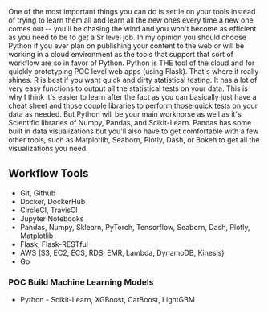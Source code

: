 One of the most important things you can do is settle on your tools instead of trying to learn them all and learn all the new ones every time a new one comes out -- you'll be chasing the wind and you won't become as efficient as you need to be to get a Sr level job. In my opinion you should choose Python if you ever plan on publishing your content to the web or will be working in a cloud environment as the tools that support that sort of workflow are so in favor of Python. Python is THE tool of the cloud and for quickly prototyping POC level web apps (using Flask). That's where it really shines. R is best if you want quick and dirty statistical testing. It has a lot of very easy functions to output all the statistical tests on your data. This is why I think it's easier to learn after the fact as you can basically just have a cheat sheet and those couple libraries to perform those quick tests on your data as needed. But Python will be your main workhorse as well as it's Scientific libraries of Numpy, Pandas, and Scikit-Learn. Pandas has some built in data visualizations but you'll also have to get comfortable with a few other tools, such as Matplotlib, Seaborn, Plotly, Dash, or Bokeh to get all the visualizations you need.

## Workflow Tools
- Git, Github
- Docker, DockerHub
- CircleCI, TravisCI
- Jupyter Notebooks
- Pandas, Numpy, Sklearn, PyTorch, Tensorflow, Seaborn, Dash, Plotly, Matplotlib
- Flask, Flask-RESTful
- AWS (S3, EC2, ECS, RDS, EMR, Lambda, DynamoDB, Kinesis)
- Go



### POC Build Machine Learning Models
- Python - Scikit-Learn, XGBoost, CatBoost, LightGBM
